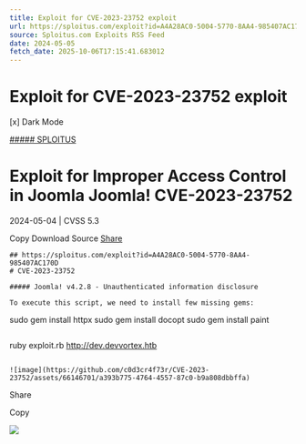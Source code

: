```yaml
---
title: Exploit for CVE-2023-23752 exploit
url: https://sploitus.com/exploit?id=A4A28AC0-5004-5770-8AA4-985407AC170D&utm_source=rss&utm_medium=rss
source: Sploitus.com Exploits RSS Feed
date: 2024-05-05
fetch_date: 2025-10-06T17:15:41.683012
---
```


# Exploit for CVE-2023-23752 exploit

[x]
Dark Mode

[##### SPLOITUS](/)

# Exploit for Improper Access Control in Joomla Joomla\! CVE-2023-23752

2024-05-04 | CVSS 5.3

Copy
Download
Source
[Share](#share-url)

```
## https://sploitus.com/exploit?id=A4A28AC0-5004-5770-8AA4-985407AC170D
# CVE-2023-23752

##### Joomla! v4.2.8 - Unauthenticated information disclosure

To execute this script, we need to install few missing gems:

```
sudo gem install httpx
sudo gem install docopt
sudo gem install paint
```

```
ruby exploit.rb http://dev.devvortex.htb
```

![image](https://github.com/c0d3cr4f73r/CVE-2023-23752/assets/66146701/a393b775-4764-4557-87c0-b9a808dbbffa)
```

Share

Copy

![](https://mc.yandex.ru/watch/54912310)